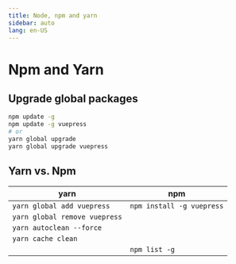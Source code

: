 ```yaml
---
title: Node, npm and yarn
sidebar: auto
lang: en-US
---
```

# Npm and Yarn

## Upgrade global packages

```bash
npm update -g
npm update -g vuepress
# or
yarn global upgrade
yarn global upgrade vuepress
```

## Yarn vs. Npm

| yarn                          | npm                       |
| ----------------------------- | ------------------------- |
| `yarn global add vuepress`    | `npm install -g vuepress` |
| `yarn global remove vuepress` |                           |
| `yarn autoclean --force`      |                           |
| `yarn cache clean`            |                           |
|                               | `npm list -g`             |
